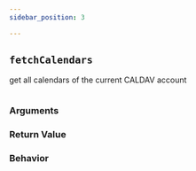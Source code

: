 ```yaml
---
sidebar_position: 3

---
```


## `fetchCalendars`

get all calendars of the current CALDAV account

```ts

```

### Arguments

### Return Value

### Behavior